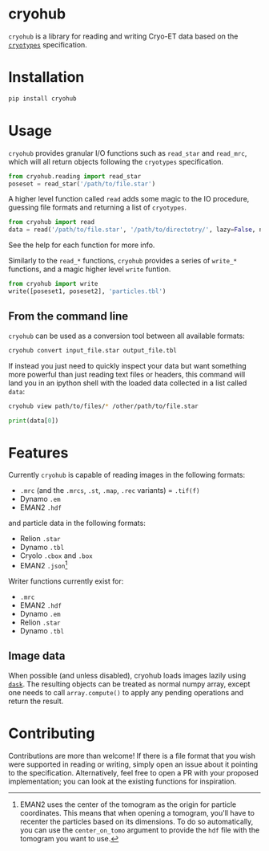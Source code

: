 # cryohub

`cryohub` is a library for reading and writing Cryo-ET data based on the [`cryotypes`](https://github.com/teamtomo/cryotypes/) specification.

# Installation

```bash
pip install cryohub
```

# Usage

`cryohub` provides granular I/O functions such as `read_star` and `read_mrc`, which will all return objects following the `cryotypes` specification.

```py
from cryohub.reading import read_star
poseset = read_star('/path/to/file.star')
```

A higher level function called `read` adds some magic to the IO procedure, guessing file formats and returning a list of `cryotypes`.

```py
from cryohub import read
data = read('/path/to/file.star', '/path/to/directotry/', lazy=False, name_regex=r'tomo_\d+')
```

See the help for each function for more info.

Similarly to the `read_*` functions, `cryohub` provides a series of `write_*` functions, and a magic higher level `write` funtion.

```py
from cryohub import write
write([poseset1, poseset2], 'particles.tbl')
```


## From the command line

`cryohub` can be used as a conversion tool between all available formats:

```bash
cryohub convert input_file.star output_file.tbl
```

If instead you just need to quickly inspect your data but want something more powerful than just reading text files or headers, this command will land you in an ipython shell with the loaded data collected in a list called `data`:

```bash
cryohub view path/to/files/* /other/path/to/file.star
```

```py
print(data[0])
```

# Features

Currently `cryohub` is capable of reading images in the following formats:
- `.mrc` (and the `.mrcs`, `.st`, `.map`, `.rec` variants)
= `.tif(f)`
- Dynamo `.em`
- EMAN2 `.hdf`

and particle data in the following formats:
- Relion `.star`
- Dynamo `.tbl`
- Cryolo `.cbox` and `.box`
- EMAN2 `.json`[^1]

Writer functions currently exist for:
- `.mrc`
- EMAN2 `.hdf`
- Dynamo `.em`
- Relion `.star`
- Dynamo `.tbl`

[^1]: EMAN2 uses the center of the tomogram as the origin for particle coordinates. This means that when opening a tomogram, you'll have to recenter the particles based on its dimensions. To do so automatically, you can use the `center_on_tomo` argument to provide the `hdf` file with the tomogram you want to use.

## Image data

When possible (and unless disabled), cryohub loads images lazily using [`dask`](https://docs.dask.org/en/stable/array.html). The resulting objects can be treated as normal numpy array, except one needs to call `array.compute()` to apply any pending operations and return the result.

# Contributing

Contributions are more than welcome! If there is a file format that you wish were supported in reading or writing, simply open an issue about it pointing to the specification. Alternatively, feel free to open a PR with your proposed implementation; you can look at the existing functions for inspiration.
